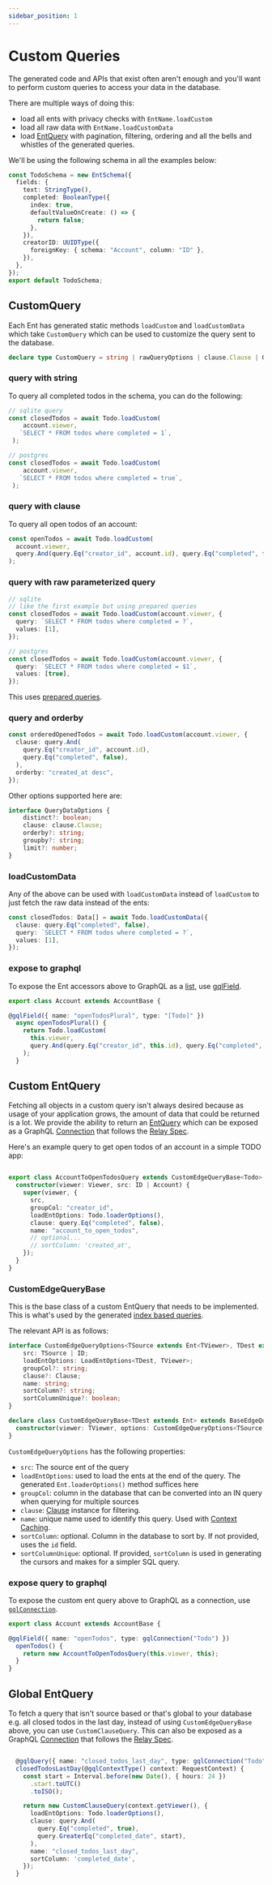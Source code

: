 ```yaml
---
sidebar_position: 1
---
```


# Custom Queries

The generated code and APIs that exist often aren't enough and you'll want to perform custom queries to access your data in the database.

There are multiple ways of doing this:

* load all ents with privacy checks with `EntName.loadCustom`
* load all raw data with `EntName.loadCustomData`
* load [EntQuery](/docs/core-concepts/ent-query) with pagination, filtering, ordering and all the bells and whistles of the generated queries.

We'll be using the following schema in all the examples below:

```ts title="src/schema/todo_schema.ts"
const TodoSchema = new EntSchema({
  fields: {
    text: StringType(),
    completed: BooleanType({
      index: true,
      defaultValueOnCreate: () => {
        return false;
      },
    }),
    creatorID: UUIDType({
      foreignKey: { schema: "Account", column: "ID" },
    }),
  }, 
}); 
export default TodoSchema; 

```

## CustomQuery

Each Ent has generated static methods `loadCustom` and `loadCustomData` which take `CustomQuery` which can be used to customize the query sent to the database.

```ts
declare type CustomQuery = string | rawQueryOptions | clause.Clause | QueryDataOptions;
```

### query with string

To query all completed todos in the schema, you can do the following:

```ts
// sqlite query
const closedTodos = await Todo.loadCustom(
    account.viewer,
   `SELECT * FROM todos where completed = 1`,
 );

// postgres
const closedTodos = await Todo.loadCustom(
    account.viewer,
   `SELECT * FROM todos where completed = true`,
 );
```

### query with clause

To query all open todos of an account:

```ts
const openTodos = await Todo.loadCustom(
  account.viewer,
  query.And(query.Eq("creator_id", account.id), query.Eq("completed", false)),
);
```

### query with raw parameterized query

```ts
// sqlite
// like the first example but using prepared queries
const closedTodos = await Todo.loadCustom(account.viewer, {
  query: `SELECT * FROM todos where completed = ?`,
  values: [1],
});

// postgres
const closedTodos = await Todo.loadCustom(account.viewer, {
  query: `SELECT * FROM todos where completed = $1`,
  values: [true],
});
```

This uses [prepared queries](https://en.wikipedia.org/wiki/Prepared_statement).

### query and orderby

```ts
const orderedOpenedTodos = await Todo.loadCustom(account.viewer, {
  clause: query.And(
    query.Eq("creator_id", account.id),
    query.Eq("completed", false),
  ),
  orderby: "created_at desc",
});
```

Other options supported here are:

```ts
interface QueryDataOptions {
    distinct?: boolean;
    clause: clause.Clause;
    orderby?: string;
    groupby?: string;
    limit?: number;
}
```

### loadCustomData

Any of the above can be used with `loadCustomData` instead of `loadCustom` to just fetch the raw data instead of the ents:

```ts
const closedTodos: Data[] = await Todo.loadCustomData({
  clause: query.Eq("completed", false),
  query: `SELECT * FROM todos where completed = ?`,
  values: [1],
});
```

### expose to graphql

To expose the Ent accessors above to GraphQL as a [list](https://graphql.org/learn/schema/#lists-and-non-null), use [gqlField](/docs/custom-graphql/gql-field).

```ts title="src/account.ts"
export class Account extends AccountBase {

@gqlField({ name: "openTodosPlural", type: "[Todo]" })
  async openTodosPlural() {
    return Todo.loadCustom(
      this.viewer,
      query.And(query.Eq("creator_id", this.id), query.Eq("completed", false)),
    );
  }

```

## Custom EntQuery

Fetching all objects in a custom query isn't always desired because as usage of your application grows, the amount of data that could be returned is a lot. We provide the ability to return an [EntQuery](/docs/core-concepts/ent-query) which can be exposed as a GraphQL [Connection](https://graphql.org/learn/pagination/#complete-connection-model) that follows the [Relay Spec](https://relay.dev/graphql/connections.htm).

Here's an example query to get open todos of an account in a simple TODO app:

```ts title="src/ent/account.ts"

export class AccountToOpenTodosQuery extends CustomEdgeQueryBase<Todo> {
  constructor(viewer: Viewer, src: ID | Account) {
    super(viewer, {
      src,
      groupCol: "creator_id",
      loadEntOptions: Todo.loaderOptions(),
      clause: query.Eq("completed", false),
      name: "account_to_open_todos",
      // optional...
      // sortColumn: 'created_at',
    });
  }
}
```

### CustomEdgeQueryBase

This is the base class of a custom EntQuery that needs to be implemented. This is what's used by the generated [index based queries](/docs/core-concepts/ent-query#index-based-query).

The relevant API is as follows:

```ts
interface CustomEdgeQueryOptions<TSource extends Ent<TViewer>, TDest extends Ent<TViewer>, TViewer extends Viewer = Viewer> {
    src: TSource | ID;
    loadEntOptions: LoadEntOptions<TDest, TViewer>;
    groupCol?: string;
    clause?: Clause;
    name: string;
    sortColumn?: string;
    sortColumnUnique?: boolean;
}

declare class CustomEdgeQueryBase<TDest extends Ent> extends BaseEdgeQuery<TDest, Data> {
  constructor(viewer: TViewer, options: CustomEdgeQueryOptions<TSource, TDest, TViewer>);
}
```

`CustomEdgeQueryOptions` has the following properties:

* `src`: The source ent of the query
* `loadEntOptions`: used to load the ents at the end of the query. The generated `Ent.loaderOptions()` method suffices here
* `groupCol`: column in the database that can be converted into an IN query when querying for multiple sources
* `clause`: [Clause](/docs/advanced-topics/clause) instance for filtering.
* `name`: unique name used to identify this query. Used with [Context Caching](/docs/core-concepts/context-caching).
* `sortColumn`: optional. Column in the database to sort by. If not provided, uses the `id` field.
* `sortColumnUnique`: optional. If provided, `sortColumn` is used in generating the cursors and makes for a simpler SQL query.

### expose query to graphql

To expose the custom ent query above to GraphQL as a connection, use [`gqlConnection`](/docs/custom-graphql/gql-connection).

```ts title="src/account.ts"
export class Account extends AccountBase {

@gqlField({ name: "openTodos", type: gqlConnection("Todo") })
  openTodos() {
    return new AccountToOpenTodosQuery(this.viewer, this);
  }
}
```

## Global EntQuery

To fetch a query that isn't source based or that's global to your database e.g. all closed todos in the last day, instead of using `CustomEdgeQueryBase` above, you can use `CustomClauseQuery`. This can also be exposed as a GraphQL [Connection](https://graphql.org/learn/pagination/#complete-connection-model) that follows the [Relay Spec](https://relay.dev/graphql/connections.htm).

```ts

  @gqlQuery({ name: "closed_todos_last_day", type: gqlConnection("Todo") })
  closedTodosLastDay(@gqlContextType() context: RequestContext) {
    const start = Interval.before(new Date(), { hours: 24 })
      .start.toUTC()
      .toISO();

    return new CustomClauseQuery(context.getViewer(), {
      loadEntOptions: Todo.loaderOptions(),
      clause: query.And(
        query.Eq("completed", true),
        query.GreaterEq("completed_date", start),
      ),
      name: "closed_todos_last_day",
      sortColumn: 'completed_date',
    });
  }
```
